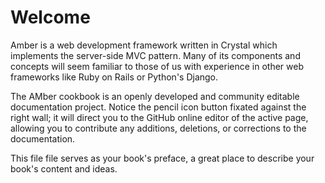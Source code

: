 # Welcome

Amber is a web development framework written in Crystal which implements the server-side MVC pattern. Many of its components and concepts will seem familiar to those of us with experience in other web frameworks like Ruby on Rails or Python's Django.

The AMber cookbook is an openly developed and community editable documentation project. Notice the pencil icon button fixated against the right wall; it will direct you to the GitHub online editor of the active page, allowing you to contribute any additions, deletions, or corrections to the documentation.

  


This file file serves as your book's preface, a great place to describe your book's content and ideas.

